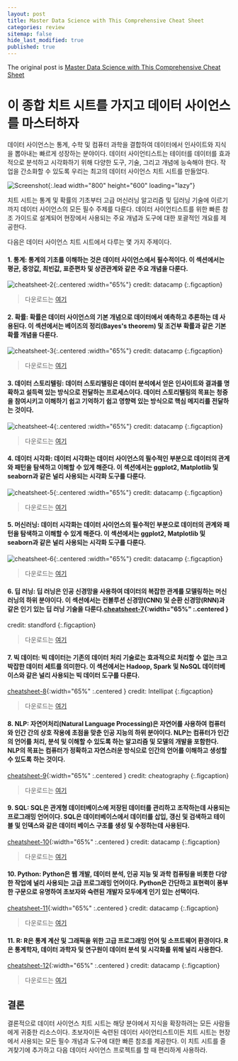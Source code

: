 ```yaml
---
layout: post
title: Master Data Science with This Comprehensive Cheat Sheet
categories: review
sitemap: false
hide_last_modified: true
published: true
---
```


The original post is <a href="https://ai.plainenglish.io/master-data-science-with-this-comprehensive-cheat-sheet-numpy-pandas-python-r-ml-dl-nlp-188d50a54952"> Master Data Science with This Comprehensive Cheat Sheet</a>

# 이 종합 치트 시트를 가지고 데이터 사이언스를 마스터하자

데이터 사이언스는 통계, 수학 및 컴퓨터 과학을 결합하여 데이터에서 인사이트와 지식을 뽑아내는 빠르게 성장하는 분야이다. 데이터 사이언티스트는 테이터를 데이터를 효과적으로 분석하고 시각화하기 위해 다양한 도구, 기술, 그리고 개념에 능숙해야 한다. 작업을 간소화할 수 있도록 우리는 최고의 데이터 사이언스 치트 시트를 만들었다. 

![Screenshot](/assets/img/post/cheatsheet-1.webp){:.lead width="800" height="600" loading="lazy"}

치트 시트는 통계 및 확률의 기초부터 고급 머신러닝 알고리즘 및 딥러닝 기술에 이르기까지 데이터 사이언스의 모든 필수 주제를 다룬다. 데이터 사이언티스트를 위한 빠른 참조 가이드로 설계되어 현장에서 사용되는 주요 개념과 도구에 대한 포괄적인 개요를 제공한다. 

다음은 데이터 사이언스 치트 시트에서 다루는 몇 가지 주제이다. 

#### 1. 통계: 통계의 기초를 이해하는 것은 데이터 사이언스에서 필수적이다. 이 섹션에서는 평균, 중앙값, 최빈값, 표준편차 및 상관관계와 같은 주요 개념을 다룬다. 
![cheatsheet-2](/assets/img/post/cheatsheet-2.webp){:.centered :width="65%"}
credit: datacamp
{:.figcaption}
> 다운로드는 <a href="https://res.cloudinary.com/dyd911kmh/image/upload/v1662111933/Marketing/Blog/Descriptive_Statistics_Cheat_Sheet.pdf">여기</a>

#### 2. 확률: 확률은 데이터 사이언스의 기본 개념으로 데이터에서 예측하고 추론하는 데 사용된다. 이 섹션에서는 베이즈의 정리(Bayes's theorem) 및 조건부 확률과 같은 기본 확률 개념을 다룬다.
![cheatsheet-3](/assets/img/post/cheatsheet-3.webp){:.centered :width="65%"}
credit: datacamp
{:.figcaption}
> 다운로드는 <a href="https://res.cloudinary.com/dyd911kmh/image/upload/v1674822557/Marketing/Blog/Probability_Cheat_Sheet.pdf">여기</a>

#### 3. 데이터 스토리텔링: 데이터 스토리텔링은 데이터 분석에서 얻은 인사이트와 결과를 명확하고 설득력 있는 방식으로 전달하는 프로세스이다. 데이터 스토리텔링의 목표는 청중을 참여시키고 이해하기 쉽고 기억하기 쉽고 영향력 있는 방식으로 핵심 메지리를 전달하는 것이다.
![cheatsheet-4](/assets/img/post/cheatsheet-4.webp){:.centered :width="65%"}
credit: datacamp
{:.figcaption}
> 다운로드는 <a href="https://res.cloudinary.com/dyd911kmh/image/upload/v1662633286/Marketing/Blog/Data_Storytelling_Cheat_Sheet.pdf">여기</a>

#### 4. 데이터 시각화: 데이터 시각화는 데이터 사이언스의 필수적인 부분으로 데이터의 관계와 패턴을 탐색하고 이해할 수 있게 해준다. 이 섹션에서는 ggplot2, Matplotlib 및 seaborn과 같은 널리 사용되는 시각화 도구를 다룬다.
![cheatsheet-5](/assets/img/post/cheatsheet-5.webp){:.centered :width="65%"}
credit: datacamp
{:.figcaption}
> 다운로드는 <a href="https://s3.amazonaws.com/assets.datacamp.com/email/other/Data+Visualizations+-+DataCamp.pdf">여기</a>

#### 5. 머신러닝: 데이터 시각화는 데이터 사이언스의 필수적인 부분으로 데이터의 관계와 패턴을 탐색하고 이해할 수 있게 해준다. 이 섹션에서는 ggplot2, Matplotlib 및 seaborn과 같은 널리 사용되는 시각화 도구를 다룬다.
![cheatsheet-6](/assets/img/post/cheatsheet-6.webp){:.centered :width="65%"}
credit: datacamp
{:.figcaption}
> 다운로드는 <a href="https://s3.amazonaws.com/assets.datacamp.com/email/other/ML+Cheat+Sheet_2.pdf">여기</a>

#### 6. 딥 러닝: 딥 러닝은 인공 신경망을 사용하여 데이터의 복잡한 관계를 모델링하는 머신러닝의 하위 분야이다. 이 섹션에서는 컨볼루션 신경망(CNN) 및 순환 신경망(RNN)과 같은 인기 있는 딥 러닝 기술을 다룬다.[cheatsheet-7](/assets/img/post/cheatsheet-7.webp){:width="65%" :.centered }
credit: standford
{:.figcaption}
> 다운로드는 <a href="https://github.com/afshinea/stanford-cs-229-machine-learning/blob/master/en/cheatsheet-deep-learning.pdf">여기</a>

#### 7. 빅 데이터: 빅 데이터는 기존의 데이터 처리 기술로는 효과적으로 처리할 수 없는 크고 박잡한 데이터 세트를 의미한다. 이 섹션에서는 Hadoop, Spark 및 NoSQL 데이터베이스와 같은 널리 사용되는 빅 데이터 도구를 다룬다.
[cheatsheet-8](/assets/img/post/cheatsheet-8.webp){:width="65%" :.centered }
credit: Intellipat
{:.figcaption}
> 다운로드는 <a href="https://github.com/Ritik2703/Data-Science-Cheat-Notes-/blob/master/Big%20Data/Hadoop-and-mapreduce-cheat-sheet.pdf">여기</a>

#### 8. NLP: 자연어처리(Natural Language Processing)은 자연어를 사용하여 컴퓨터와 인간 간의 상호 작용에 초점을 맞춘 인공 지능의 하위 분야이다. NLP는 컴퓨터가 인간의 언어를 처리, 분석 및 이해할 수 있도록 하는 알고리즘 및 모델의 개발을 포함한다. NLP의 목표는 컴퓨터가 정확하고 자연스러운 방식으로 인간의 언어를 이해하고 생성할 수 있도록 하는 것이다.
[cheatsheet-9](/assets/img/post/cheatsheet-9.webp){:width="65%" :.centered }
credit: cheatography
{:.figcaption}
> 다운로드는 <a href="https://cheatography.com/sree017/cheat-sheets/nlp/">여기</a>

#### 9. SQL: SQL은 관게형 데이터베이스에 저장된 데이터를 관리하고 조작하는데 사용되는 프로그래밍 언어이다. SQL은 데이터베이스에서 데이터를 삽입, 갱신 및 검색하고 테이블 및 인덱스와 같은 데이터 베이스 구조를 생성 및 수정하는데 사용된다.
[cheatsheet-10](/assets/img/post/cheatsheet-10.webp){:width="65%" :.centered }
credit: datacamp
{:.figcaption}
> 다운로드는 <a href="https://s3.amazonaws.com/assets.datacamp.com/email/other/SQL+for+Data+Science.pdf">여기</a>

#### 10. Python: Python은 웹 개발, 데이터 분석, 인공 지능 및 과학 컴퓨팅을 비롯한 다양한 작업에 널리 사용되는 고급 프로그래밍 언어이다. Python은 간단하고 표현력이 풍부한 구문으로 유명하여 초보자와 숙련된 개발자 모두에게 인기 있는 선택이다.
[cheatsheet-11](/assets/img/post/cheatsheet-11.webp){:width="65%" :.centered }
credit: datacamp
{:.figcaption}
> 다운로드는 <a href="https://res.cloudinary.com/dyd911kmh/image/upload/v1673614153/Marketing/Blog/Python_Cheat_Sheet_for_Beginners.pdf">여기</a>

#### 11. R: R은 통계 계산 및 그래픽을 위한 고급 프로그래밍 언어 및 소프트웨어 환경이다. R은 통계학자, 데이터 과학자 및 연구원이 데이터 분석 및 시각화를 위해 널리 사용한다.
[cheatsheet-12](/assets/img/post/cheatsheet-12.webp){:width="65%" :.centered }
credit: datacamp
{:.figcaption}
> 다운로드는 <a href="https://res.cloudinary.com/dyd911kmh/image/upload/v1654763044/Marketing/Blog/R_Cheat_Sheet.pdf">여기</a>




> 
## 결론
결론적으로 데이터 사이언스 치트 시트는 해당 분야에서 지식을 확장하려는 모든 사람들에게 귀중한 리소스이다. 초보자이든 숙련된 데이터 사이언티스트이든 치트 시트는 현장에서 사용되는 모든 필수 개념과 도구에 대한 빠른 참조를 제공한다. 이 치트 시트를 즐겨찾기에 추가하고 다음 데이터 사이언스 프로젝트를 할 때 편리하게 사용하라.